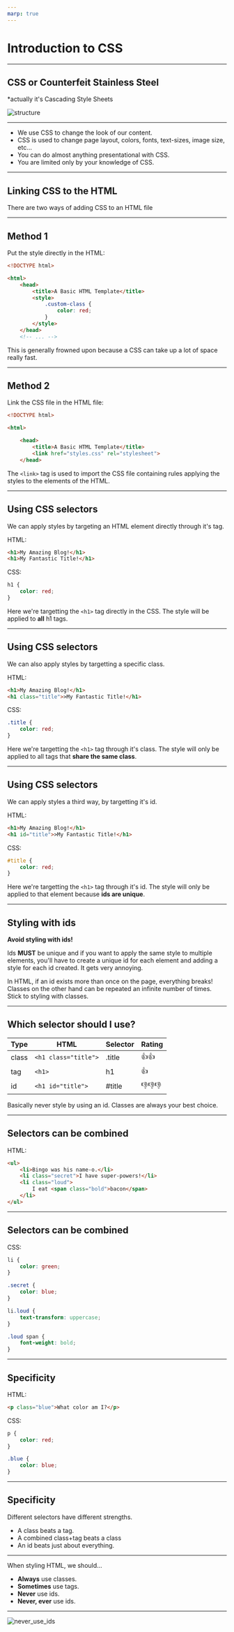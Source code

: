 ```yaml
---
marp: true
---
```


# Introduction to CSS

---

## CSS or Counterfeit Stainless Steel

*actually it's Cascading Style Sheets

![structure](assets/html-js-css.png)

---

- We use CSS to change the look of our content.
- CSS is used to change page layout, colors, fonts, text-sizes, image size, etc…
- You can do almost anything presentational with CSS.
- You are limited only by your knowledge of CSS.

---

## Linking CSS to the HTML

There are two ways of adding CSS to an HTML file

---

## Method 1

Put the style directly in the HTML:

```html
<!DOCTYPE html>

<html>
    <head>
        <title>A Basic HTML Template</title>
        <style>
            .custom-class {
                color: red;
            }   
        </style>
    </head>
    <!-- ... -->
```

This is generally frowned upon because a CSS can take up a lot of space really fast.

---

## Method 2

Link the CSS file in the HTML file:

```html
<!DOCTYPE html>

<html>

    <head>
        <title>A Basic HTML Template</title>
        <link href="styles.css" rel="stylesheet">
    </head>
```

The `<link>` tag is used to import the CSS file containing rules applying the styles to the elements of the HTML.

---

## Using CSS selectors

We can apply styles by targeting an HTML element directly through it's tag.


HTML:
```html
<h1>My Amazing Blog!</h1>
<h1>My Fantastic Title!</h1>
```

CSS:
```css
h1 {
    color: red;
}
```

Here we're targetting the `<h1>` tag directly in the CSS. The style will be applied to **all** h1 tags.

---

## Using CSS selectors

We can also apply styles by targetting a specific class.

HTML:
```html
<h1>My Amazing Blog!</h1>
<h1 class="title">>My Fantastic Title!</h1>
```

CSS:
```css
.title {
    color: red;
}
```

Here we're targetting the `<h1>` tag through it's class. The style will only be applied to all tags that **share the same class**.

---

## Using CSS selectors

We can apply styles a third way, by targetting it's id.

HTML:
```html
<h1>My Amazing Blog!</h1>
<h1 id="title">>My Fantastic Title!</h1>
```

CSS:
```css
#title {
    color: red;
}
```

Here we're targetting the `<h1>` tag through it's id. The style will only be applied to that element because **ids are unique**.

---

## Styling with ids

**Avoid styling with ids!**

Ids **MUST** be unique and if you want to apply the same style to multiple elements, you'll have to create a unique id for each element and adding a style for each id created. It gets very annoying.

In HTML, if an id exists more than once on the page, everything breaks! Classes on the other hand can be repeated an infinite number of times. Stick to styling with classes.

---

## Which selector should I use?

| Type  | HTML  | Selector | Rating |
|-------|-------|----------|--------|
| class | `<h1 class="title">` | .title |   👍👍    |
| tag   | `<h1>`               | h1     |   👍      |
| id    | `<h1 id="title">`    | #title |   👎👎👎  |

Basically never style by using an id. Classes are always your best choice.

---

## Selectors can be combined

HTML:

```html
<ul>
    <li>Bingo was his name-o.</li>
    <li class="secret">I have super-powers!</li>
    <li class="loud">
        I eat <span class="bold">bacon</span>
    </li>
</ul>
```

---

## Selectors can be combined

CSS:

```css
li {
    color: green;
}

.secret {
    color: blue;
}

li.loud {
    text-transform: uppercase;
}

.loud span {
    font-weight: bold;
}
```

---

## Specificity

HTML:

```html
<p class="blue">What color am I?</p>
```

CSS:

```css
p {
    color: red;
}

.blue {
    color: blue;
}
```

---

## Specificity

Different selectors have different strengths.
- A class beats a tag.
- A combined class+tag beats a class
- An id beats just about everything.

---

When styling HTML, we should...
- **Always** use classes.
- **Sometimes** use tags.
- **Never** use ids.
- **Never, ever** use ids.

---

![never_use_ids](assets/never-use-ids.png)